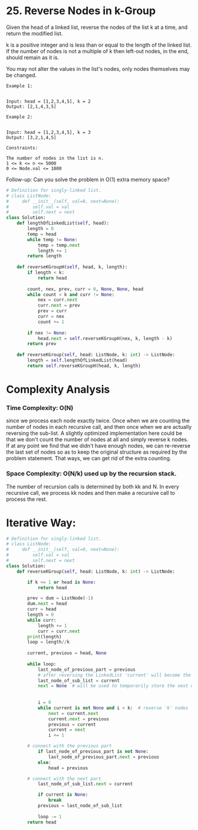 # 25. Reverse Nodes in k-Group

Given the head of a linked list, reverse the nodes of the list k at a time, and return the modified list.

k is a positive integer and is less than or equal to the length of the linked list. If the number of nodes is not a multiple of k then left-out nodes, in the end, should remain as it is.

You may not alter the values in the list's nodes, only nodes themselves may be changed.

 
```
Example 1:


Input: head = [1,2,3,4,5], k = 2
Output: [2,1,4,3,5]
```
```
Example 2:


Input: head = [1,2,3,4,5], k = 3
Output: [3,2,1,4,5]
 ```
```
Constraints:

The number of nodes in the list is n.
1 <= k <= n <= 5000
0 <= Node.val <= 1000
 ```

Follow-up: Can you solve the problem in O(1) extra memory space?

```python
# Definition for singly-linked list.
# class ListNode:
#     def __init__(self, val=0, next=None):
#         self.val = val
#         self.next = next
class Solution:
    def lengthOfLinkedList(self, head):
        length = 0
        temp = head
        while temp != None:
            temp = temp.next
            length += 1
        return length
    
    def reverseKGroupH(self, head, k, length):
        if length < k:
            return head
        
        count, nex, prev, curr = 0, None, None, head
        while count < k and curr != None:
            nex = curr.next
            curr.next = prev
            prev = curr
            curr = nex
            count += 1
        
        if nex != None:
            head.next = self.reverseKGroupH(nex, k, length - k)
        return prev
    
    def reverseKGroup(self, head: ListNode, k: int) -> ListNode:
        length = self.lengthOfLinkedList(head)
        return self.reverseKGroupH(head, k, length)

```

# Complexity Analysis

### Time Complexity: O(N) 

since we process each node exactly twice. Once when we are counting the number of nodes in each recursive call, and then once when we are actually reversing the sub-list. A slightly optimized implementation here could be that we don't count the number of nodes at all and simply reverse k nodes. If at any point we find that we didn't have enough nodes, we can re-reverse the last set of nodes so as to keep the original structure as required by the problem statement. That ways, we can get rid of the extra counting.

### Space Complexity: O(N/k) used up by the recursion stack. 

The number of recursion calls is determined by both kk and N. In every recursive call, we process kk nodes and then make a recursive call to process the rest.




# Iterative Way:

```python
# Definition for singly-linked list.
# class ListNode:
#     def __init__(self, val=0, next=None):
#         self.val = val
#         self.next = next
class Solution:
    def reverseKGroup(self, head: ListNode, k: int) -> ListNode:

        if k <= 1 or head is None:
            return head

        prev = dum = ListNode(-1)
        dum.next = head
        curr = head
        length = 0        
        while curr:
            length += 1
            curr = curr.next
        print(length)
        loop = length//k
        
        current, previous = head, None
        
        while loop:
            last_node_of_previous_part = previous
            # after reversing the LinkedList 'current' will become the last node of the sub-list
            last_node_of_sub_list = current
            next = None  # will be used to temporarily store the next node
            
            
            i = 0
            while current is not None and i < k:  # reverse 'k' nodes
                next = current.next
                current.next = previous
                previous = current
                current = next
                i += 1

        # connect with the previous part
            if last_node_of_previous_part is not None:
                last_node_of_previous_part.next = previous
            else:
                head = previous

        # connect with the next part
            last_node_of_sub_list.next = current

            if current is None:
                break
            previous = last_node_of_sub_list
            
            loop -= 1
        return head

```

